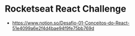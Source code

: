 # Rocketseat React Challenge 

- https://www.notion.so/Desafio-01-Conceitos-do-React-51e4099a6e2f4d4bae94f9fe75bb769d
